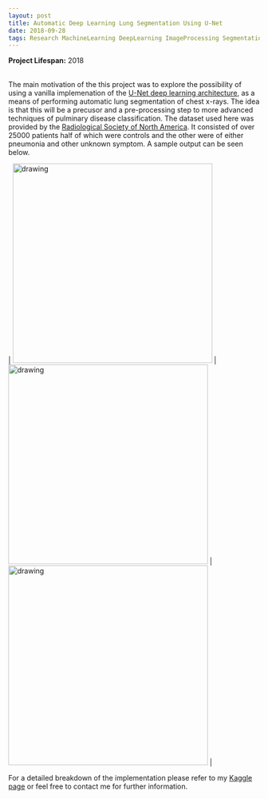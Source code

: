 ```yaml
---
layout: post
title: Automatic Deep Learning Lung Segmentation Using U-Net 
date: 2018-09-28
tags: Research MachineLearning DeepLearning ImageProcessing Segmentation
---
```

**Project Lifespan\:** 2018  
<br>

The main motivation of the this project was to explore the possibility of using a vanilla implemenation of the [U-Net deep learning architecture](https://arxiv.org/abs/1505.04597), as a means of performing automatic lung segmentation of chest x-rays. The idea is that this will be a precusor and a pre-processing step to more advanced techniques of pulminary disease  classification.  The dataset used here was provided by the [Radiological Society of North America](http://www.rsna.org/).  It consisted of over 25000 patients half of which were controls and the other were of either pneumonia and other unknown symptom.  A sample output can be seen below.

| <img src="https://i.imgur.com/1D7Vs9u.png?1" alt="drawing" width="400"/> | <img src="https://i.imgur.com/gCyJH9L.png?1" alt="drawing" width="400"/> | <img src="https://i.imgur.com/Tw4qT8D.png?1" alt="drawing" width="400"/> |

For a detailed breakdown of the implementation please refer to my [Kaggle page](https://www.kaggle.com/mgaringo) or feel free to contact me for further information.